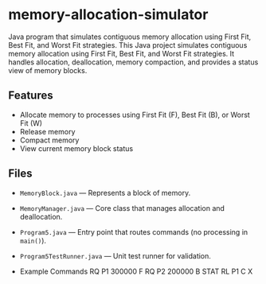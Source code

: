 # memory-allocation-simulator
Java program that simulates contiguous memory allocation using First Fit, Best Fit, and Worst Fit strategies.
This Java project simulates contiguous memory allocation using First Fit, Best Fit, and Worst Fit strategies. It handles allocation, deallocation, memory compaction, and provides a status view of memory blocks.

## Features
- Allocate memory to processes using First Fit (F), Best Fit (B), or Worst Fit (W)
- Release memory
- Compact memory
- View current memory block status

## Files
- `MemoryBlock.java` — Represents a block of memory.
- `MemoryManager.java` — Core class that manages allocation and deallocation.
- `Program5.java` — Entry point that routes commands (no processing in `main()`).
- `Program5TestRunner.java` — Unit test runner for validation.

- Example Commands
RQ P1 300000 F
RQ P2 200000 B
STAT
RL P1
C
X
